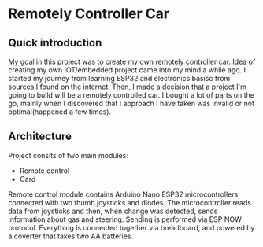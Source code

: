 # Remotely Controller Car
## Quick introduction
My goal in this project was to create my own remotely controller car. Idea of creating my own IOT/embedded project came into my mind a while ago.  I started my journey from learning ESP32 and electronics basisc from sources I found on the internet. Then, I made a decision that a project I'm going to build will be a remotely controlled car. I bought a lot of parts on the go, mainly when I discovered that I approach I have taken was invalid or not optimal(happened a few times).
## Architecture
Project consits of two main modules: 

 - Remote control
 - Card

Remote control module contains Arduino Nano ESP32 microcontrollers connected with two thumb joysticks and diodes. The microcontroller reads data from joysticks and then, when change was detected, sends information about gas and steering. Sending is performed via ESP NOW protocol. Everything is connected together via breadboard, and powered by a coverter that takes two AA batteries.




